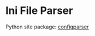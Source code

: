 # Ini File Parser

Python site package: [configparser](https://docs.python.org/3/library/configparser.html)